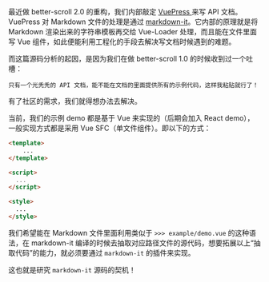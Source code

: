 最近做 better-scroll 2.0 的重构，我们内部敲定 [ VuePress ](https://v1.vuepress.vuejs.org/zh/)来写 API 文档。VuePress 对 Markdown 文件的处理是通过 [markdown-it](https://github.com/markdown-it/markdown-it)。它内部的原理就是将 Markdown 渲染出来的字符串模板再交给 Vue-Loader 处理，而且能在文件里面写 Vue 组件，如此便能利用工程化的手段去解决写文档时候遇到的难题。

而这篇源码分析的起因，是因为我们在做 better-scroll 1.0 的时候收到过一个吐槽：

```markup
只有一个光秃秃的 API 文档，能不能在文档的里面提供所有的示例代码，这样我粘贴就行了！
```

有了社区的需求，我们就得想办法去解决。

当前，我们的示例 demo 都是基于 Vue 来实现的（后期会加入 React demo），一般实现方式都是采用 Vue SFC（单文件组件）。即以下的方式：

```html
<template>
    ...
</template>

<script>
  ...
</script>

<style>
  ...
</style>
```

我们希望能在 Markdown 文件里面利用类似于 `>>> example/demo.vue` 的这种语法，在 markdown-it 编译的时候去抽取对应路径文件的源代码，想要拓展以上“抽取代码”的能力，就必须要通过 `markdown-it` 的插件来实现。

这也就是研究 `markdown-it` 源码的契机！